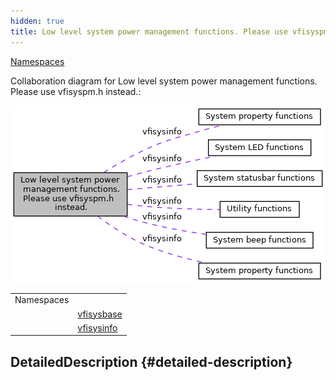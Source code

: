 ```yaml
---
hidden: true
title: Low level system power management functions. Please use vfisyspm.h instead.
---
```


[Namespaces](#namespaces)

Collaboration diagram for Low level system power management functions. Please use vfisyspm.h instead.:

![](group__syspm.png)

|            |                                                          |
|------------|----------------------------------------------------------|
| Namespaces |                                                          |
|            | <a href="namespacevfisysbase.md">vfisysbase</a> |
|            | <a href="namespacevfisysinfo.md">vfisysinfo</a> |

## DetailedDescription {#detailed-description}
